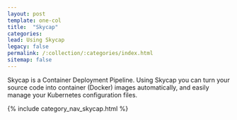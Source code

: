 ```yaml
---
layout: post
template: one-col
title:  "Skycap"
categories:
lead: Using Skycap
legacy: false
permalink: /:collection/:categories/index.html
sitemap: false
---
```


<p class="lead">Skycap is a Container Deployment Pipeline. Using Skycap you can turn your source code into container (Docker) images automatically, and easily manage your Kubernetes configuration files.</p>

{% include category_nav_skycap.html %}